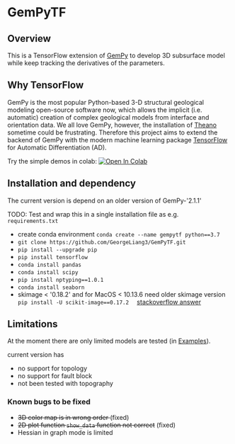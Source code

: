 # GemPyTF
## Overview
This is a TensorFlow extension of [GemPy](https://github.com/cgre-aachen/gempy) to develop 3D subsurface model while keep tracking the derivatives of the parameters.
## Why TensorFlow
GemPy is the most popular Python-based 3-D structural geological modeling open-source software now, which allows the implicit (i.e. automatic) creation of complex geological models from interface and orientation data. We all love GemPy, however, the installation of [Theano](https://en.wikipedia.org/wiki/Theano_(software)) sometime could be frustrating. Therefore this project aims to extend the backend of GemPy with the modern machine learning package [TensorFlow](https://www.tensorflow.org/) for Automatic Differentiation (AD).

Try the simple demos in colab: [![Open In Colab](https://colab.research.google.com/assets/colab-badge.svg)](https://colab.research.google.com/github/GeorgeLiang3/GemPyTF/blob/main/GemPyTF_demo.ipynb)

## Installation and dependency
The current version is depend on an older version of GemPy-'2.1.1'

TODO: Test and wrap this in a single installation file as e.g. `requirements.txt`
- create conda environment `conda create --name gempytf python==3.7`
- `git clone https://github.com/GeorgeLiang3/GemPyTF.git`
- `pip install --upgrade pip`
- `pip install tensorflow`
- `conda install pandas`
- `conda install scipy`
- `pip install nptyping==1.0.1`
- `conda install seaborn`
- skimage < '0.18.2' and for MacOS < 10.13.6 need older skimage version `pip install -U scikit-image==0.17.2  ` [stackoverflow answer](https://stackoverflow.com/questions/65431999/it-seems-that-scikit-learn-has-not-been-built-correctly)

## Limitations
At the moment there are only limited models are tested (in [Examples](/Examples/)). 

current version has 
- no support for topology
- no support for fault block
- not been tested with topography

### Known bugs to be fixed
- <s>3D color map is in wrong order </s> (fixed)
- <s>2D plot function `show_data` function not correct</s> (fixed)
- Hessian in graph mode is limited
